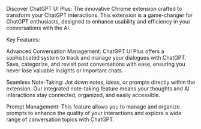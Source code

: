 Discover ChatGPT UI Plus: The innovative Chrome extension crafted to transform your ChatGPT interactions. This extension is a game-changer for ChatGPT enthusiasts, designed to enhance usability and efficiency in your conversations with the AI.

Key Features:

Advanced Conversation Management:
ChatGPT UI Plus offers a sophisticated system to track and manage your dialogues with ChatGPT. Save, categorize, and revisit past conversations with ease, ensuring you never lose valuable insights or important chats.

Seamless Note-Taking: 
Jot down notes, ideas, or prompts directly within the extension. Our integrated note-taking feature means your thoughts and AI interactions stay connected, organized, and easily accessible.

Prompt Management: 
This feature allows you to manage and organize prompts to enhance the quality of your interactions and explore a wide range of conversation topics with ChatGPT.
